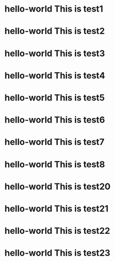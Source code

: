 # hello-world This is test1
# hello-world This is test2
# hello-world This is test3
# hello-world This is test4
# hello-world This is test5
# hello-world This is test6
# hello-world This is test7

# hello-world This is test8
# hello-world This is test20
# hello-world This is test21
# hello-world This is test22
# hello-world This is test23

